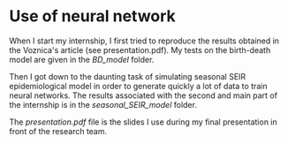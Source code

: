 # Use of neural network

When I start my internship, I first tried to reproduce the results obtained in the Voznica's article (see presentation.pdf). My tests on the birth-death model are given in the *BD_model* folder.

Then I got down to the daunting task of simulating seasonal SEIR epidemiological model in order to generate quickly a lot of data to train neural networks. The results associated with the second and main part of the internship is in the *seasonal_SEIR_model* folder.

The *presentation.pdf* file is the slides I use during my final presentation in front of the research team.
